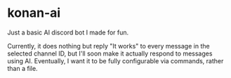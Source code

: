 # konan-ai
Just a basic AI discord bot I made for fun.

Currently, it does nothing but reply "It works" to every message in the selected channel ID, but I'll soon make it actually respond to messages using AI. Eventually, I want it to be fully configurable via commands, rather than a file.
